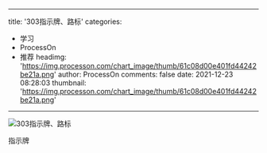 
---
title: '303指示牌、路标'
categories: 
 - 学习
 - ProcessOn
 - 推荐
headimg: 'https://img.processon.com/chart_image/thumb/61c08d00e401fd44242be21a.png'
author: ProcessOn
comments: false
date: 2021-12-23 08:28:03
thumbnail: 'https://img.processon.com/chart_image/thumb/61c08d00e401fd44242be21a.png'
---

<div>   
<img class="thumb" alt="303指示牌、路标" src="https://img.processon.com/chart_image/thumb/61c08d00e401fd44242be21a.png" referrerpolicy="no-referrer">
<p>指示牌</p>  
</div>
            
